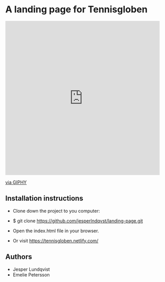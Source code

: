 # A landing page for Tennisgloben

<iframe src="https://giphy.com/embed/8zT0D36Myf9C0" width="480" height="480" frameBorder="0" class="giphy-embed" allowFullScreen></iframe><p><a href="https://giphy.com/gifs/drake-tennis-wii-8zT0D36Myf9C0">via GIPHY</a></p>


## Installation instructions
- Clone down the project to you computer:
- $ git clone https://github.com/jesperlndqvst/landing-page.git
- Open the index.html file in your browser.

- Or visit https://tennisgloben.netlify.com/

## Authors
- Jesper Lundqvist
- Emelie Petersson
